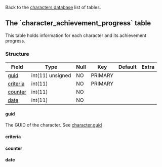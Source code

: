 Back to the [characters database](charactersdb_struct) list of tables.

The \`character\_achievement\_progress\` table
----------------------------------------------

This table holds information for each character and its achievement progress.

### Structure

| **Field**                                           | **Type**         | **Null** | **Key** | **Default** | **Extra** |
|-----------------------------------------------------|------------------|----------|---------|-------------|-----------|
| [guid](Character_achievement_progress#guid)         | int(11) unsigned | NO       | PRIMARY |             |           |
| [criteria](Character_achievement_progress#criteria) | int(11)          | NO       | PRIMARY |             |           |
| [counter](Character_achievement_progress#counter)   | int(11)          | NO       |         |             |           |
| [date](Character_achievement_progress#date)         | int(11)          | NO       |         |             |           |

#### guid

The GUID of the character. See [character.guid](character#guid)

#### criteria

#### counter

#### date
